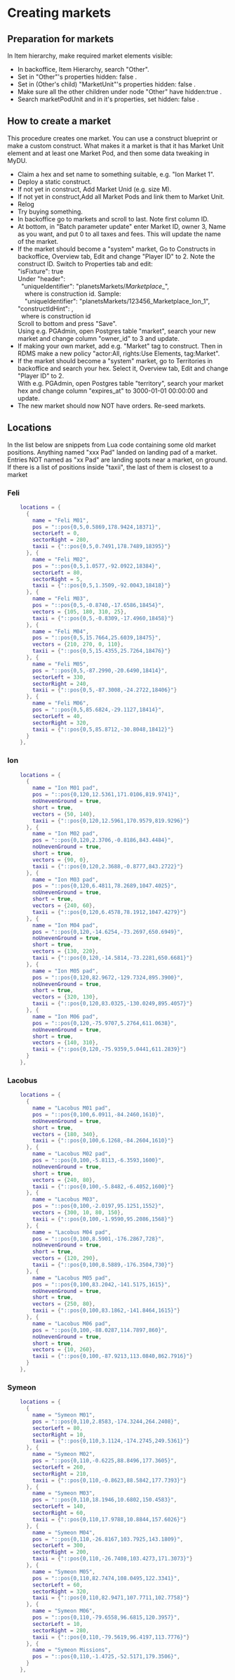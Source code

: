 # Creating markets

## Preparation for markets

In Item hierarchy, make required market elements visible:

- In backoffice, Item Hierarchy, search "Other".
- Set in "Other"'s properties hidden: false .
- Set in (Other's child) "MarketUnit"'s properties hidden: false .
- Make sure all the other children under node "Other" have hidden:true .
- Search marketPodUnit and in it's properties, set hidden: false .

## How to create a market

This procedure creates one market. You can use a construct blueprint or make a custom construct. What makes it a market is that it has Market Unit element and at least one Market Pod, and then some data tweaking in MyDU.

- Claim a hex and set name to something suitable, e.g. "Ion Market 1".
- Deploy a static construct.
- If not yet in construct, Add Market Unid (e.g. size M).
- If not yet in construct,Add all Market Pods and link them to Market Unit.
- Relog
- Try buying something.
- In backoffice go to markets and scroll to last. Note first column ID.
- At bottom, in "Batch parameter update" enter Market ID, owner 3, Name as you want, and put 0 to all taxes and fees. This will update the name of the market.
- If the market should become a "system" market, Go to Constructs in backoffice, Overview tab, Edit and change "Player ID" to 2. Note the construct ID. Switch to Properties tab and edit:  
    "isFixture": true  
    Under "header":  
      "uniqueIdentifier": "planetsMarkets/<CID>_Marketplace_<Planet>_<number>",  
        where <CID> is construction id. Sample:  
        "uniqueIdentifier": "planetsMarkets/123456_Marketplace_Ion_1",  
    "constructIdHint": <CID>,  
      where <CID> is construction id  
    Scroll to bottom and press "Save".  
    Using e.g. PGAdmin, open Postgres table "market", search your new market and change column "owner_id" to 3 and update.
- If making your own market, add e.g. "Market" tag to construct. Then in RDMS make a new policy "actor:All, rights:Use Elements, tag:Market".
- If the market should become a "system" market, go to Territories in backoffice and search your hex. Select it, Overview tab, Edit and change "Player ID" to 2.  
    With e.g. PGAdmin, open Postgres table "territory", search your market hex and change column "expires_at" to 3000-01-01 00:00:00 and update.
- The new market should now NOT have orders. Re-seed markets.

## Locations

In the list below are snippets from Lua code containing some old market positions. Anything named "xxx Pad" landed on landing pad of a market. 
Entries NOT named as "xx Pad" are landing spots near a market, on ground.
If there is a list of positions inside "taxii", the last of them is closest to a market

### Feli

```lua
    locations = {
      {
        name = "Feli M01",
        pos = "::pos{0,5,0.5869,178.9424,18371}",
        sectorLeft = 0,
        sectorRight = 280,
        taxii = {"::pos{0,5,0.7491,178.7489,18395}"}
      }, {
        name = "Feli M02",
        pos = "::pos{0,5,1.0577,-92.0922,18384}",
        sectorLeft = 80,
        sectorRight = 5,
        taxii = {"::pos{0,5,1.3509,-92.0043,18418}"}
      }, {
        name = "Feli M03",
        pos = "::pos{0,5,-0.8740,-17.6586,18454}",
        vectors = {105, 180, 310, 25},
        taxii = {"::pos{0,5,-0.8309,-17.4960,18458}"}
      }, {
        name = "Feli M04",
        pos = "::pos{0,5,15.7664,25.6039,18475}",
        vectors = {210, 270, 0, 110},
        taxii = {"::pos{0,5,15.4355,25.7264,18476}"}
      }, {
        name = "Feli M05",
        pos = "::pos{0,5,-87.2990,-20.6490,18414}",
        sectorLeft = 330,
        sectorRight = 240,
        taxii = {"::pos{0,5,-87.3008,-24.2722,18406}"}
      }, {
        name = "Feli M06",
        pos = "::pos{0,5,85.6824,-29.1127,18414}",
        sectorLeft = 40,
        sectorRight = 320,
        taxii = {"::pos{0,5,85.8712,-30.8048,18412}"}
      }
    },
```

### Ion

```lua
    locations = {
      {
        name = "Ion M01 pad",
        pos = "::pos{0,120,12.5361,171.0106,819.9741}",
        noUnevenGround = true,
        short = true,
        vectors = {50, 140},
        taxii = {"::pos{0,120,12.5961,170.9579,819.9296}"}
      }, {
        name = "Ion M02 pad",
        pos = "::pos{0,120,2.3706,-0.8186,843.4484}",
        noUnevenGround = true,
        short = true,
        vectors = {90, 0},
        taxii = {"::pos{0,120,2.3688,-0.8777,843.2722}"}
      }, {
        name = "Ion M03 pad",
        pos = "::pos{0,120,6.4811,78.2689,1047.4025}",
        noUnevenGround = true,
        short = true,
        vectors = {240, 60},
        taxii = {"::pos{0,120,6.4578,78.1912,1047.4279}"}
      }, {
        name = "Ion M04 pad",
        pos = "::pos{0,120,-14.6254,-73.2697,650.6949}",
        noUnevenGround = true,
        short = true,
        vectors = {130, 220},
        taxii = {"::pos{0,120,-14.5814,-73.2281,650.6681}"}
      }, {
        name = "Ion M05 pad",
        pos = "::pos{0,120,82.9672,-129.7324,895.3900}",
        noUnevenGround = true,
        short = true,
        vectors = {320, 130},
        taxii = {"::pos{0,120,83.0325,-130.0249,895.4057}"}
      }, {
        name = "Ion M06 pad",
        pos = "::pos{0,120,-75.9707,5.2764,611.0638}",
        noUnevenGround = true,
        short = true,
        vectors = {140, 310},
        taxii = {"::pos{0,120,-75.9359,5.0441,611.2839}"}
      }
    },
```

### Lacobus

```lua
    locations = {
      {
        name = "Lacobus M01 pad",
        pos = "::pos{0,100,6.0911,-84.2460,1610}",
        noUnevenGround = true,
        short = true,
        vectors = {180, 340},
        taxii = {"::pos{0,100,6.1268,-84.2604,1610}"}
      }, {
        name = "Lacobus M02 pad",
        pos = "::pos{0,100,-5.8113,-6.3593,1600}",
        noUnevenGround = true,
        short = true,
        vectors = {240, 80},
        taxii = {"::pos{0,100,-5.8482,-6.4052,1600}"}
      }, {
        name = "Lacobus M03",
        pos = "::pos{0,100,-2.0197,95.1251,1552}",
        vectors = {300, 10, 80, 150},
        taxii = {"::pos{0,100,-1.9590,95.2086,1568}"}
      }, {
        name = "Lacobus M04 pad",
        pos = "::pos{0,100,8.5901,-176.2867,728}",
        noUnevenGround = true,
        short = true,
        vectors = {120, 290},
        taxii = {"::pos{0,100,8.5889,-176.3504,730}"}
      }, {
        name = "Lacobus M05 pad",
        pos = "::pos{0,100,83.2042,-141.5175,1615}",
        noUnevenGround = true,
        short = true,
        vectors = {250, 80},
        taxii = {"::pos{0,100,83.1862,-141.8464,1615}"}
      }, {
        name = "Lacobus M06 pad",
        pos = "::pos{0,100,-88.0287,114.7897,860}",
        noUnevenGround = true,
        short = true,
        vectors = {10, 260},
        taxii = {"::pos{0,100,-87.9213,113.0840,862.7916}"}
      }
    },
```

### Symeon

```lua
    locations = {
      {
        name = "Symeon M01",
        pos = "::pos{0,110,2.8583,-174.3244,264.2408}",
        sectorLeft = 80,
        sectorRight = 10,
        taxii = {"::pos{0,110,3.1124,-174.2745,249.5361}"}
      }, {
        name = "Symeon M02",
        pos = "::pos{0,110,-0.6225,88.8496,177.3605}",
        sectorLeft = 260,
        sectorRight = 210,
        taxii = {"::pos{0,110,-0.8623,88.5842,177.7393}"}
      }, {
        name = "Symeon M03",
        pos = "::pos{0,110,18.1946,10.6802,150.4583}",
        sectorLeft = 140,
        sectorRight = 60, 
        taxii = {"::pos{0,110,17.9788,10.8844,157.6026}"}
      }, {
        name = "Symeon M04",
        pos = "::pos{0,110,-26.8167,103.7925,143.1809}",
        sectorLeft = 300,
        sectorRight = 200,
        taxii = {"::pos{0,110,-26.7408,103.4273,171.3073}"}
      }, {
        name = "Symeon M05",
        pos = "::pos{0,110,82.7474,108.0495,122.3341}",
        sectorLeft = 60,
        sectorRight = 320,
        taxii = {"::pos{0,110,82.9471,107.7711,102.7758}"}
      }, {
        name = "Symeon M06",
        pos = "::pos{0,110,-79.6558,96.6815,120.3957}",
        sectorLeft = 10,
        sectorRight = 280,
        taxii = {"::pos{0,110,-79.5619,96.4197,113.7776}"}
      }, {
        name = "Symeon Missions",
        pos = "::pos{0,110,-1.4725,-52.5171,179.3506}",
      }
    },
```
